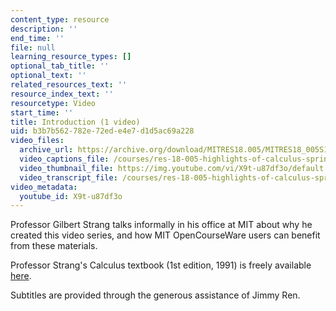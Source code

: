 ```yaml
---
content_type: resource
description: ''
end_time: ''
file: null
learning_resource_types: []
optional_tab_title: ''
optional_text: ''
related_resources_text: ''
resource_index_text: ''
resourcetype: Video
start_time: ''
title: Introduction (1 video)
uid: b3b7b562-782e-72ed-e4e7-d1d5ac69a228
video_files:
  archive_url: https://archive.org/download/MITRES18.005/MITRES18_005S10_Intro_300k.mp4
  video_captions_file: /courses/res-18-005-highlights-of-calculus-spring-2010/d8fbd99f040d578aac669270dad165bf_X9t-u87df3o.vtt
  video_thumbnail_file: https://img.youtube.com/vi/X9t-u87df3o/default.jpg
  video_transcript_file: /courses/res-18-005-highlights-of-calculus-spring-2010/9d39e306522ff0ac473b1b3e19cc373d_X9t-u87df3o.pdf
video_metadata:
  youtube_id: X9t-u87df3o
---
```


Professor Gilbert Strang talks informally in his office at MIT about why he created this video series, and how MIT OpenCourseWare users can benefit from these materials.

Professor Strang's Calculus textbook (1st edition, 1991) is freely available [here](/courses/res-18-001-calculus-online-textbook-spring-2005).

Subtitles are provided through the generous assistance of Jimmy Ren.